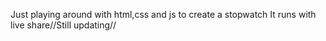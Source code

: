 

Just playing around with html,css and js to create a stopwatch
It runs with live share//Still updating//
